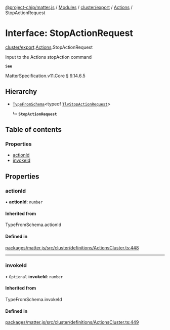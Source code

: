 [@project-chip/matter.js](../README.md) / [Modules](../modules.md) / [cluster/export](../modules/cluster_export.md) / [Actions](../modules/cluster_export.Actions.md) / StopActionRequest

# Interface: StopActionRequest

[cluster/export](../modules/cluster_export.md).[Actions](../modules/cluster_export.Actions.md).StopActionRequest

Input to the Actions stopAction command

**`See`**

MatterSpecification.v11.Core § 9.14.6.5

## Hierarchy

- [`TypeFromSchema`](../modules/tlv_export.md#typefromschema)\<typeof [`TlvStopActionRequest`](../modules/cluster_export.Actions.md#tlvstopactionrequest)\>

  ↳ **`StopActionRequest`**

## Table of contents

### Properties

- [actionId](cluster_export.Actions.StopActionRequest.md#actionid)
- [invokeId](cluster_export.Actions.StopActionRequest.md#invokeid)

## Properties

### actionId

• **actionId**: `number`

#### Inherited from

TypeFromSchema.actionId

#### Defined in

[packages/matter.js/src/cluster/definitions/ActionsCluster.ts:448](https://github.com/project-chip/matter.js/blob/c0d55745d5279e16fdfaa7d2c564daa31e19c627/packages/matter.js/src/cluster/definitions/ActionsCluster.ts#L448)

___

### invokeId

• `Optional` **invokeId**: `number`

#### Inherited from

TypeFromSchema.invokeId

#### Defined in

[packages/matter.js/src/cluster/definitions/ActionsCluster.ts:449](https://github.com/project-chip/matter.js/blob/c0d55745d5279e16fdfaa7d2c564daa31e19c627/packages/matter.js/src/cluster/definitions/ActionsCluster.ts#L449)
